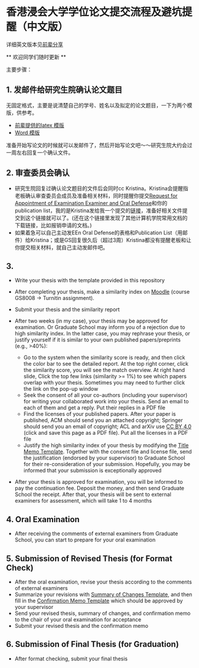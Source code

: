 # 香港浸会大学学位论文提交流程及避坑提醒（中文版）
详细英文版本见[前辈分享](https://github.com/lileipisces/HKBUthesis)

** 欢迎同学们随时更新 **

主要步骤：

## 1. 发邮件给研究生院确认论文题目
无固定格式，主要是说清楚自己的学号、姓名以及拟定的论文题目，一下为两个模版，供参考。
- [前辈提供的latex 模版](https://github.com/lileipisces/HKBUthesis/blob/master/material/titleMemo.tex)
- [Word 模版](Thesis%20Title%20Confirmation%20Template%20(Word).docx)

准备开始写论文的时候就可以发邮件了，然后开始写论文吧～～研究生院大约会过一周左右回复一个确认文件。


## 2. 审查委员会确认

- 研究生院回复过确认论文题目的文件后会同时cc Kristina。Kristina会提醒指老板确认审查委员会成员及准备相关材料，同时提醒你提交[Request for Appointment of Examination Examiner and Oral Defense](https://www.comp.hkbu.edu.hk/v1/?file=1073)和你的publication list，我的是Kristina发给我一个提交的[链接](https://docs.google.com/forms/d/e/1FAIpQLScVwzqxCNt_1XsY1wuHzYH8aqngaON3Q8zZIDAyuZrgTmc23w/viewform)，准备好相关文件提交到这个链接就可以了。(还在这个链接里发现了其他计算机学院常用文档的下载链接，比如报销申请的文档。)
- 如果着急可以自己主动发EEn Oral Defense的表格和Publication List（用邮件）给Kristina；或是GS回复很久后（超过3周）Kristina都没有提醒老板和让你提交相关材料，就自己主动发邮件吧。


## 3. 
- Write your thesis with the template provided in this repository
- After completing your thesis, make a similarity index on [Moodle](https://buelearning.hkbu.edu.hk/) (course GS8008 -> Turnitin assignment).
- Submit your thesis and the similarity report
- After two weeks (in my case), your thesis may be approved for examination. Or Graduate School may inform you of a rejection due to high similarity index. In the latter case, you may rephrase your thesis, or justify yourself if it is similar to your own published papers/preprints (e.g., >40%):
  - Go to the system when the similarity score is ready, and then click the color bar to see the detailed report. At the top right corner, click the similarity score, you will see the match overview. At right hand slide, Click the top few links (similarity >= 1%) to see which papers overlap with your thesis. Sometimes you may need to further click the link on the pop-up window
  - Seek the consent of all your co-authors (including your supervisor) for writing your collaborated work into your thesis. Send an email to each of them and get a reply. Put their replies in a PDF file
  - Find the licenses of your published papers. After your paper is published, ACM should send you an attached copyright; Springer should send you an email of copyright; ACL and arXiv use [CC BY 4.0](https://creativecommons.org/licenses/by/4.0/) (click and save this page as a PDF file). Put all the licenses in a PDF file
  - Justify the high similarity index of your thesis by modifying the [Title Memo Template](material/titleMemo.tex). Together with the consent file and license file, send the justification (endorsed by your supervisor) to Graduate School for their re-consideration of your submission. Hopefully, you may be informed that your submission is exceptionally approved

- After your thesis is approved for examination, you will be informed to pay the continuation fee. Deposit the money, and then send Graduate School the receipt. After that, your thesis will be sent to external examiners for assessment, which will take 1 to 4 months

## 4. Oral Examination
- After receiving the comments of external examiners from Graduate School, you can start to prepare for your oral examination

## 5. Submission of Revised Thesis (for Format Check)

- After the oral examination, revise your thesis according to the comments of external examiners
- Summarize your revisions with [Summary of Changes Template](material/summaryOfChanges.docx), and then fill in the [Confirmation Memo Template](material/confirmationMemo.doc) which should be approved by your supervisor
- Send your revised thesis, summary of changes, and confirmation memo to the chair of your oral examination for acceptance
- Submit your revised thesis and the confirmation memo

## 6. Submission of Final Thesis (for Graduation)

- After format checking, submit your final thesis

